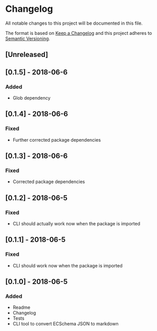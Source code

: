 # Changelog
All notable changes to this project will be documented in this file.

The format is based on [Keep a Changelog](http://keepachangelog.com/en/1.0.0/)
and this project adheres to [Semantic Versioning](http://semver.org/spec/v2.0.0.html).

## [Unreleased]

## [0.1.5] - 2018-06-6
### Added
- Glob dependency

## [0.1.4] - 2018-06-6
### Fixed
- Further corrected package dependencies

## [0.1.3] - 2018-06-6
### Fixed
- Corrected package dependencies

## [0.1.2] - 2018-06-5
### Fixed
- CLI should actually work now when the package is imported

## [0.1.1] - 2018-06-5
### Fixed
- CLI should work now when the package is imported

## [0.1.0] - 2018-06-5
### Added
- Readme
- Changelog
- Tests
- CLI tool to convert ECSchema JSON to markdown